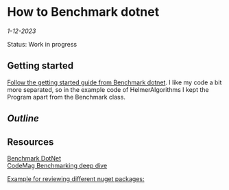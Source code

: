 # How to Benchmark dotnet
*1-12-2023*

Status: Work in progress  

## Getting started

[Follow the getting started guide from Benchmark dotnet](https://benchmarkdotnet.org/articles/guides/getting-started.html). I like my code a bit more separated, so in the example code of HelmerAlgorithms I kept the Program apart from the Benchmark class. 

## *Outline*


## Resources

[Benchmark DotNet](https://benchmarkdotnet.org/)  
[CodeMag Benchmarking deep dive](https://www.codemag.com/Article/2209061/Benchmarking-.NET-6-Applications-Using-BenchmarkDotNet-A-Deep-Dive)  


[Example for reviewing different nuget packages:](https://github.com/dotnet/BenchmarkDotNet/blob/master/samples/BenchmarkDotNet.Samples/IntroNuGet.cs)